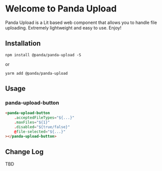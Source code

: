 # Welcome to Panda Upload
Panda Upload is a Lit based web component that allows you to handle file uploading. Extremely lightweight and easy to use.
Enjoy!

## Installation
```npm install @panda/panda-upload -S```

or 

```yarm add @panda/panda-upload```

## Usage

### panda-upload-button
```html
<panda-upload-button
	.acceptedFileTypes="${...}"
	.maxFiles="${1}"
	.disabled="${true/false}"
	@file-selected="${...}"
></panda-upload-button>
```

## Change Log

TBD